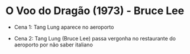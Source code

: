 # O Voo do Dragão (1973) - Bruce Lee

- Cena 1: Tang Lung aparece no aeroporto

- Cena 2: Tang Lung (Bruce Lee) passa vergonha no restaurante do aeroporto por não saber italiano
